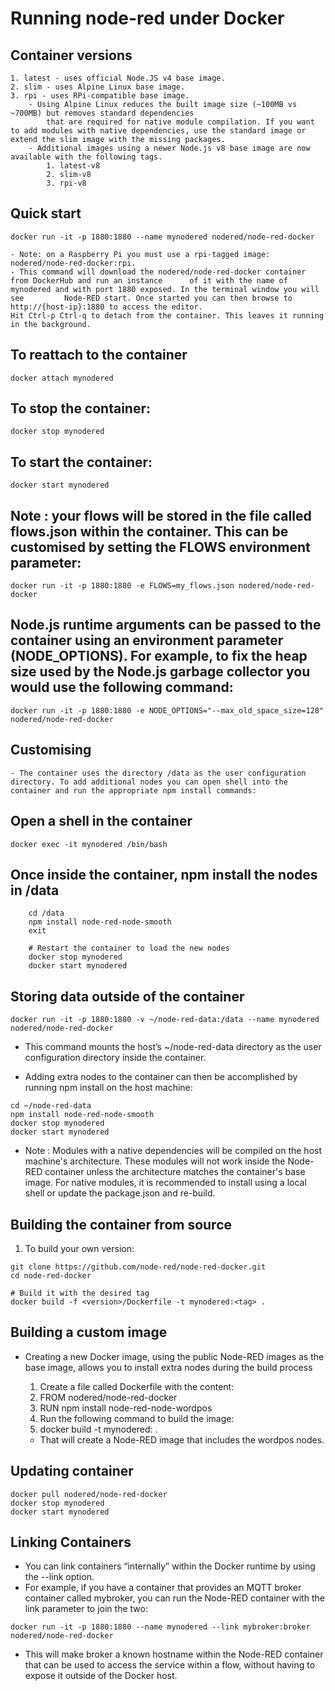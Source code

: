 # Running node-red under Docker
## Container versions
    1. latest - uses official Node.JS v4 base image.
    2. slim - uses Alpine Linux base image.
    3. rpi - uses RPi-compatible base image.
        - Using Alpine Linux reduces the built image size (~100MB vs ~700MB) but removes standard dependencies
            that are required for native module compilation. If you want to add modules with native dependencies, use the standard image or extend the slim image with the missing packages.
        - Additional images using a newer Node.js v8 base image are now available with the following tags.
            1. latest-v8
            2. slim-v8
            3. rpi-v8

## Quick start
```
docker run -it -p 1880:1880 --name mynodered nodered/node-red-docker
```
    - Note: on a Raspberry Pi you must use a rpi-tagged image: nodered/node-red-docker:rpi.
    - This command will download the nodered/node-red-docker container from DockerHub and run an instance      of it with the name of mynodered and with port 1880 exposed. In the terminal window you will see         Node-RED start. Once started you can then browse to http://{host-ip}:1880 to access the editor.
    Hit Ctrl-p Ctrl-q to detach from the container. This leaves it running in the background.

## To reattach to the container
```
docker attach mynodered
```

## To stop the container:
```
docker stop mynodered
```

## To start the container:
```
docker start mynodered
```

## Note : your flows will be stored in the file called flows.json within the container. This can be customised by setting the FLOWS environment parameter: 
```
docker run -it -p 1880:1880 -e FLOWS=my_flows.json nodered/node-red-docker
```

## Node.js runtime arguments can be passed to the container using an environment parameter (NODE_OPTIONS). For example, to fix the heap size used by the Node.js garbage collector you would use the following command:
```
docker run -it -p 1880:1880 -e NODE_OPTIONS="--max_old_space_size=128" nodered/node-red-docker
```

## Customising
    - The container uses the directory /data as the user configuration directory. To add additional nodes you can open shell into the container and run the appropriate npm install commands:
    
## Open a shell in the container
```
docker exec -it mynodered /bin/bash
```

## Once inside the container, npm install the nodes in /data
```
    cd /data
    npm install node-red-node-smooth
    exit

    # Restart the container to load the new nodes
    docker stop mynodered
    docker start mynodered
```
## Storing data outside of the container
```
docker run -it -p 1880:1880 -v ~/node-red-data:/data --name mynodered nodered/node-red-docker
```
- This command mounts the host’s ~/node-red-data directory as the user configuration directory inside the container.

- Adding extra nodes to the container can then be accomplished by running npm install on the host machine:
```
cd ~/node-red-data
npm install node-red-node-smooth
docker stop mynodered
docker start mynodered
```
- Note : Modules with a native dependencies will be compiled on the host machine's architecture. These modules will not work inside the Node-RED container unless the architecture matches the container's base image. For native modules, it is recommended to install using a local shell or update the package.json and re-build.

## Building the container from source
1. To build your own version:
```
git clone https://github.com/node-red/node-red-docker.git
cd node-red-docker

# Build it with the desired tag
docker build -f <version>/Dockerfile -t mynodered:<tag> .
```

## Building a custom image
- Creating a new Docker image, using the public Node-RED images as the base image, allows you to install extra nodes during the build process

    1. Create a file called Dockerfile with the content:
    2. FROM nodered/node-red-docker
    3. RUN npm install node-red-node-wordpos
    4. Run the following command to build the image:
    5. docker build -t mynodered:<tag> .
    - That will create a Node-RED image that includes the wordpos nodes.

## Updating container
```
docker pull nodered/node-red-docker
docker stop mynodered
docker start mynodered
```

## Linking Containers
- You can link containers “internally” within the Docker runtime by using the --link option.
- For example, if you have a container that provides an MQTT broker container called mybroker, you can run the Node-RED container with the link parameter to join the two:
```
docker run -it -p 1880:1880 --name mynodered --link mybroker:broker nodered/node-red-docker
```
- This will make broker a known hostname within the Node-RED container that can be used to access the service within a flow, without having to expose it outside of the Docker host.
